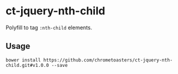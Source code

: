 ct-jquery-nth-child
===================

Polyfill to tag `:nth-child` elements.

## Usage

    bower install https://github.com/chrometoasters/ct-jquery-nth-child.git#v1.0.0 --save